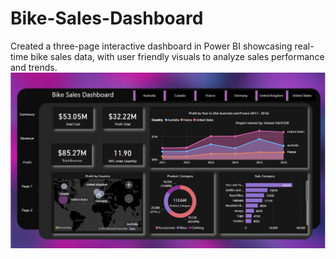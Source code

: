 # Bike-Sales-Dashboard
Created a three-page interactive dashboard in Power BI  showcasing real-time bike sales data, with user friendly  visuals to analyze sales performance and trends.
![image alt](https://github.com/AimadSADOUK/Bike-Sales-Dashboard/blob/main/Bike01.PNG?raw=true)
